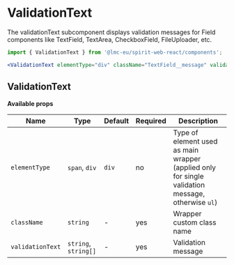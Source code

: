 # ValidationText

The validationText subcomponent displays validation messages for Field components like TextField, TextArea, CheckboxField, FileUploader, etc.

```jsx
import { ValidationText } from '@lmc-eu/spirit-web-react/components';
```

```jsx
<ValidationText elementType="div" className="TextField__message" validationText="This field is required" />
```

## ValidationText

**Available props**

| Name             | Type                 | Default | Required | Description                                                                                       |
| ---------------- | -------------------- | ------- | -------- | ------------------------------------------------------------------------------------------------- |
| `elementType`    | `span`, `div`        | `div`   | no       | Type of element used as main wrapper (applied only for single validation message, otherwise `ul`) |
| `className`      | `string`             | -       | yes      | Wrapper custom class name                                                                         |
| `validationText` | `string`, `string[]` | -       | yes      | Validation message                                                                                |
